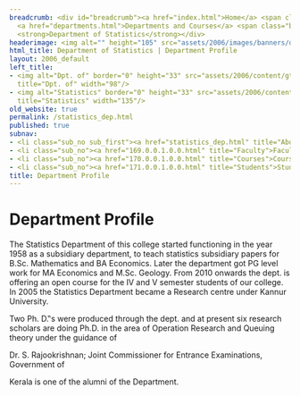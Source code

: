 ```yaml
---
breadcrumb: <div id="breadcrumb"><a href="index.html">Home</a> <span class="breadcrumb_spacer">&gt;</span>
  <a href="departments.html">Departments and Courses</a> <span class="breadcrumb_spacer">&gt;</span>
  <strong>Department of Statistics</strong></div>
headerimage: <img alt="" height="105" src="assets/2006/images/banners/departments.jpg" width="472"/>
html_title: Department of Statistics | Department Profile
layout: 2006_default
left_title:
- <img alt="Dpt. of" border="0" height="33" src="assets/2006/content/gt/fcb6421c7c62628408190d4ca84029e5.png"
  title="Dpt. of" width="98"/>
- <img alt="Statistics" border="0" height="33" src="assets/2006/content/gt/ed0c4393ad24f52954418ef2377905a5.png"
  title="Statistics" width="135"/>
old_website: true
permalink: /statistics_dep.html
published: true
subnav:
- <li class="sub_no sub_first"><a href="statistics_dep.html" title="About">About</a></li>
- <li class="sub_no"><a href="169.0.0.1.0.0.html" title="Faculty">Faculty</a></li>
- <li class="sub_no"><a href="170.0.0.1.0.0.html" title="Courses">Courses</a></li>
- <li class="sub_no"><a href="171.0.0.1.0.0.html" title="Students">Students</a></li>
title: Department Profile
---
```


# Department Profile

The Statistics Department of this college started functioning in the year 1958
as a subsidiary department, to teach statistics subsidiary papers for B.Sc.
Mathematics and BA Economics. Later the department got PG level work for MA
Economics and M.Sc. Geology. From 2010 onwards the dept. is offering an open
course for the IV and V semester students of our college. In 2005 the
Statistics Department became a Research centre under Kannur University.

Two Ph. D.‟s were produced through the dept. and at present six research
scholars are doing Ph.D. in the area of Operation Research and Queuing theory
under the guidance of

Dr. S. Rajookrishnan; Joint Commissioner for Entrance Examinations, Government
of

Kerala is one of the alumni of the Department.